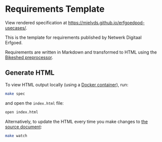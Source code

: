 # Requirements Template

View rendered specification at https://mielvds.github.io/erfgoedpod-usecases/.





This is the template for requirements published by Netwerk Digitaal Erfgoed.

Requirements are written in Markdown and transformed to HTML using the
[Bikeshed preprocessor](https://tabatkins.github.io/bikeshed/).

## Generate HTML

To view HTML output locally (using a [Docker container](https://github.com/netwerk-digitaal-erfgoed/bikeshed-docker)),
run:

```bash
make spec
```

and open the `index.html` file:

```bash
open index.html
```

Alternatively, to update the HTML every time you make changes to [the source document](index.bs):

```bash
make watch
```

